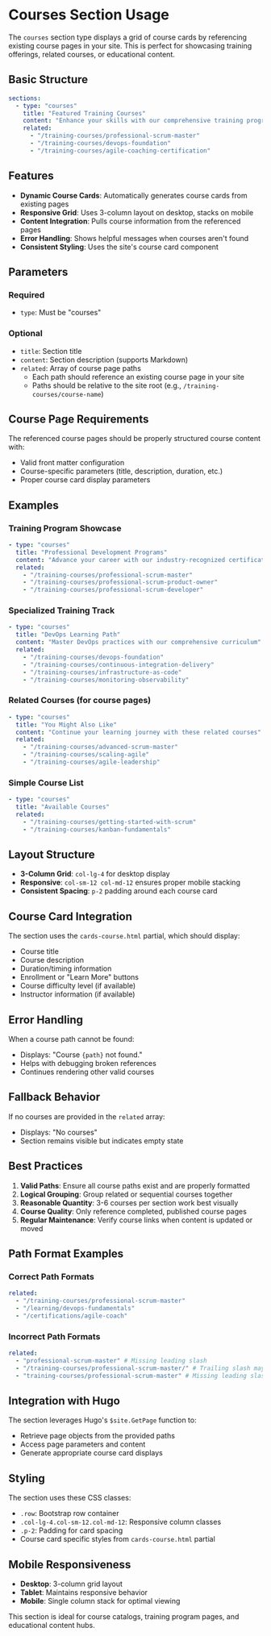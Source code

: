 # Courses Section Usage

The `courses` section type displays a grid of course cards by referencing existing course pages in your site. This is perfect for showcasing training offerings, related courses, or educational content.

## Basic Structure

```yaml
sections:
  - type: "courses"
    title: "Featured Training Courses"
    content: "Enhance your skills with our comprehensive training programs"
    related:
      - "/training-courses/professional-scrum-master"
      - "/training-courses/devops-foundation"
      - "/training-courses/agile-coaching-certification"
```

## Features

- **Dynamic Course Cards**: Automatically generates course cards from existing pages
- **Responsive Grid**: Uses 3-column layout on desktop, stacks on mobile
- **Content Integration**: Pulls course information from the referenced pages
- **Error Handling**: Shows helpful messages when courses aren't found
- **Consistent Styling**: Uses the site's course card component

## Parameters

### Required

- `type`: Must be "courses"

### Optional

- `title`: Section title
- `content`: Section description (supports Markdown)
- `related`: Array of course page paths
  - Each path should reference an existing course page in your site
  - Paths should be relative to the site root (e.g., `/training-courses/course-name`)

## Course Page Requirements

The referenced course pages should be properly structured course content with:

- Valid front matter configuration
- Course-specific parameters (title, description, duration, etc.)
- Proper course card display parameters

## Examples

### Training Program Showcase

```yaml
- type: "courses"
  title: "Professional Development Programs"
  content: "Advance your career with our industry-recognized certifications"
  related:
    - "/training-courses/professional-scrum-master"
    - "/training-courses/professional-scrum-product-owner"
    - "/training-courses/professional-scrum-developer"
```

### Specialized Training Track

```yaml
- type: "courses"
  title: "DevOps Learning Path"
  content: "Master DevOps practices with our comprehensive curriculum"
  related:
    - "/training-courses/devops-foundation"
    - "/training-courses/continuous-integration-delivery"
    - "/training-courses/infrastructure-as-code"
    - "/training-courses/monitoring-observability"
```

### Related Courses (for course pages)

```yaml
- type: "courses"
  title: "You Might Also Like"
  content: "Continue your learning journey with these related courses"
  related:
    - "/training-courses/advanced-scrum-master"
    - "/training-courses/scaling-agile"
    - "/training-courses/agile-leadership"
```

### Simple Course List

```yaml
- type: "courses"
  title: "Available Courses"
  related:
    - "/training-courses/getting-started-with-scrum"
    - "/training-courses/kanban-fundamentals"
```

## Layout Structure

- **3-Column Grid**: `col-lg-4` for desktop display
- **Responsive**: `col-sm-12 col-md-12` ensures proper mobile stacking
- **Consistent Spacing**: `p-2` padding around each course card

## Course Card Integration

The section uses the `cards-course.html` partial, which should display:

- Course title
- Course description
- Duration/timing information
- Enrollment or "Learn More" buttons
- Course difficulty level (if available)
- Instructor information (if available)

## Error Handling

When a course path cannot be found:

- Displays: "Course `{path}` not found."
- Helps with debugging broken references
- Continues rendering other valid courses

## Fallback Behavior

If no courses are provided in the `related` array:

- Displays: "No courses"
- Section remains visible but indicates empty state

## Best Practices

1. **Valid Paths**: Ensure all course paths exist and are properly formatted
2. **Logical Grouping**: Group related or sequential courses together
3. **Reasonable Quantity**: 3-6 courses per section work best visually
4. **Course Quality**: Only reference completed, published course pages
5. **Regular Maintenance**: Verify course links when content is updated or moved

## Path Format Examples

### Correct Path Formats

```yaml
related:
  - "/training-courses/professional-scrum-master"
  - "/learning/devops-fundamentals"
  - "/certifications/agile-coach"
```

### Incorrect Path Formats

```yaml
related:
  - "professional-scrum-master" # Missing leading slash
  - "/training-courses/professional-scrum-master/" # Trailing slash may cause issues
  - "training-courses/professional-scrum-master" # Missing leading slash
```

## Integration with Hugo

The section leverages Hugo's `$site.GetPage` function to:

- Retrieve page objects from the provided paths
- Access page parameters and content
- Generate appropriate course card displays

## Styling

The section uses these CSS classes:

- `.row`: Bootstrap row container
- `.col-lg-4.col-sm-12.col-md-12`: Responsive column classes
- `.p-2`: Padding for card spacing
- Course card specific styles from `cards-course.html` partial

## Mobile Responsiveness

- **Desktop**: 3-column grid layout
- **Tablet**: Maintains responsive behavior
- **Mobile**: Single column stack for optimal viewing

This section is ideal for course catalogs, training program pages, and educational content hubs.
